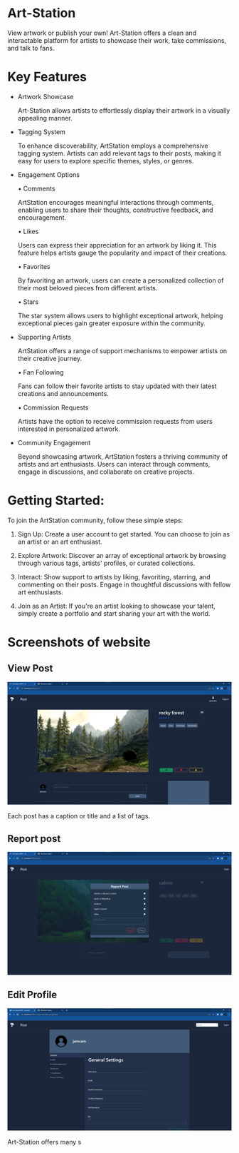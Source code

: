 # Art-Station

View artwork or publish your own! Art-Station offers a clean and interactable platform for artists to showcase their work, take commissions, and talk to fans.

# Key Features

- Artwork Showcase

  Art-Station allows artists to effortlessly display their artwork in a visually appealing manner.

- Tagging System

  To enhance discoverability, ArtStation employs a comprehensive tagging system. Artists can add relevant tags to their posts, making it easy for users to explore specific themes, styles, or genres.

- Engagement Options

  • Comments

  ArtStation encourages meaningful interactions through comments, enabling users to share their thoughts, constructive feedback, and encouragement.

  • Likes

  Users can express their appreciation for an artwork by liking it. This feature helps artists gauge the popularity and impact of their creations.

  • Favorites

  By favoriting an artwork, users can create a personalized collection of their most beloved pieces from different artists.

  • Stars

  The star system allows users to highlight exceptional artwork, helping exceptional pieces gain greater exposure within the community.

- Supporting Artists

  ArtStation offers a range of support mechanisms to empower artists on their creative journey.

  • Fan Following

  Fans can follow their favorite artists to stay updated with their latest creations and announcements.

  • Commission Requests

  Artists have the option to receive commission requests from users interested in personalized artwork.

- Community Engagement

  Beyond showcasing artwork, ArtStation fosters a thriving community of artists and art enthusiasts. Users can interact through comments, engage in discussions, and collaborate on creative projects.

# Getting Started:

To join the ArtStation community, follow these simple steps:

1. Sign Up: Create a user account to get started. You can choose to join as an artist or an art enthusiast.

2. Explore Artwork: Discover an array of exceptional artwork by browsing through various tags, artists' profiles, or curated collections.

3. Interact: Show support to artists by liking, favoriting, starring, and commenting on their posts. Engage in thoughtful discussions with fellow art enthusiasts.

4. Join as an Artist: If you're an artist looking to showcase your talent, simply create a portfolio and start sharing your art with the world.

# Screenshots of website

## View Post

![alt View Post](/screenshots/view_post.png)

Each post has a caption or title and a list of tags.

## Report post

![alt Report Post](/screenshots/072023%20report%20post.png)

## Edit Profile

![alt Report Post](/screenshots/071823%20edit%20profile.png)

Art-Station offers many s
